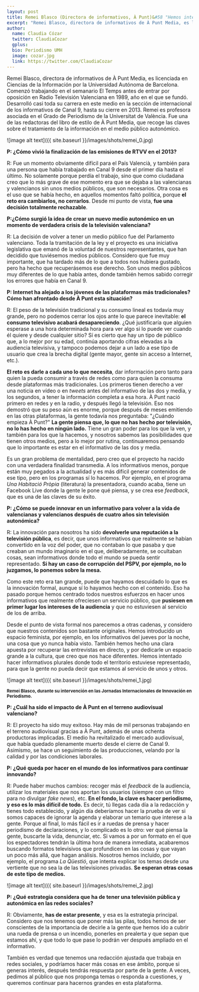 ```yaml
---
layout: post
title: Remei Blasco (Directora de informativos, À Punt)&#58 "Hemos intentado hacer informativos plurales donde todo el territorio estuviese representado, para que no puedan decir que estamos al servicio de unos y otros"
excerpt: "Remei Blasco, directora de informativos de À Punt Media, es licenciada en Ciencias de la Información por la Universidad Autónoma de Barcelona. Comenzó trabajando en el semanario El Temps antes de entrar por oposición en Radio Televisión Valenciana en 1989, año en el que se fundó. Desarrolló casi toda su carrera en este medio en la sección de internacional de los informativos de Canal 9, hasta su cierre en 2013. Remei es profesora asociada en el Grado de Periodismo de la Universitat de València. Fue una de las redactoras del libro de estilo de À Punt Media, que recoge las claves sobre el tratamiento de la información en el medio público autonómico."
author:
  name: Claudia Cózar
  twitter: ClaudiaCozar
  gplus:  
  bio: Periodismo UMH
  image: cozar.jpg
  link: https://twitter.com/ClaudiaCozar
---
```

Remei Blasco, directora de informativos de À Punt Media, es licenciada en Ciencias de la Información por la Universidad Autónoma de Barcelona. Comenzó trabajando en el semanario El Temps antes de entrar por oposición en Radio Televisión Valenciana en 1989, año en el que se fundó. Desarrolló casi toda su carrera en este medio en la sección de internacional de los informativos de Canal 9, hasta su cierre en 2013. Remei es profesora asociada en el Grado de Periodismo de la Universitat de València. Fue una de las redactoras del libro de estilo de À Punt Media, que recoge las claves sobre el tratamiento de la información en el medio público autonómico.

![image alt text]({{ site.baseurl }}/images/shots/remei_0.jpg)

**P: ¿Cómo vivió la finalización de las emisiones de RTVV en el 2013?**

R: Fue un momento obviamente difícil para el País Valencià, y también para una persona que había trabajado en Canal 9 desde el primer día hasta el último. No solamente porque perdía el trabajo, sino que como ciudadana creo que lo más grave de ese momento era que se dejaba a las valencianas y valencianos sin unos medios públicos, que son necesarios. Otra cosa es el uso que se había hecho, en aquellos momentos faltó política, porque **el reto era cambiarlos, no cerrarlos**. Desde mi punto de vista, **fue una decisión totalmente rechazable**.

**P:¿Cómo surgió la idea de crear un nuevo medio autonómico en un momento de verdadera crisis de la televisión valenciana?**

R: La decisión de volver a tener un medio público fue del Parlamento valenciano. Toda la tramitación de la ley y el proyecto es una iniciativa legislativa que emanó de la voluntad de nuestros representantes, que han decidido que tuviésemos medios públicos. Considero que fue muy importante, que ha tardado más de lo que a todos nos hubiera gustado, pero ha hecho que recuperásemos ese derecho. Son unos medios públicos muy diferentes de lo que había antes, donde también hemos sabido corregir los errores que había en Canal 9.

**P: Internet ha alejado a los jóvenes de las plataformas más tradicionales? Cómo han afrontado desde À Punt esta situación?**

R: El peso de la televisión tradicional y su consumo lineal es todavía muy grande, pero no podemos cerrar los ojos ante lo que parece inevitable: **el consumo televisivo acabará desapareciendo**. ¿Qué justificaría que alguien esperase a una hora determinada hora para ver algo si lo puede ver cuando él quiere y desde cualquier sitio? Sí es cierto que hay un tipo de público que, a lo mejor por su edad, continúa aportando cifras elevadas a la audiencia televisiva, y tampoco podemos dejar a un lado a ese tipo de usuario que crea la brecha digital (gente mayor, gente sin acceso a Internet, etc.).

**El reto es darle a cada uno lo que necesita**, dar información pero tanto para quien la pueda consumir a través de redes como para quien la consuma desde plataformas más tradicionales. Los primeros tienen derecho a ver una noticia en vídeo o en *tweets* antes del informativo de las dos y media, y los segundos, a tener la información completa a esa hora. À Punt nació primero en redes y en la radio, y después llegó la televisión. Eso nos demostró que su peso aún es enorme, porque después de meses emitiendo en las otras plataformas, la gente todavía nos preguntaba: "¿Cuándo empieza À Punt?" **La gente piensa que, lo que no has hecho por televisión, no lo has hecho en ningún lado.** Tiene un gran poder para los que la ven, y también para los que la hacemos, y nosotros sabemos las posibilidades que tienen otros medios, pero a lo mejor por rutina, continuaremos pensando que lo importante es estar en el informativo de las dos y media.

Es un gran problema de mentalidad, pero creo que el proyecto ha nacido con una verdadera finalidad transmedia. A los informativos menos, porque están muy pegados a la actualidad y es más difícil generar contenidos de ese tipo, pero en los programas sí lo hacemos. Por ejemplo, en el programa *Una Habitació Pròpia* (literatura) la presentadora, cuando acaba, tiene un Facebook Live donde la gente le pone qué piensa, y se crea ese *feedback*, que es una de las claves de su éxito.

**P: ¿Cómo se puede innovar en un informativo para volver a la vida de valencianas y valencianos después de cuatro años sin televisión autonómica?**

R: La innovación para nosotros ha sido **devolverle una reputación a la televisión pública**, es decir, que unos informativos que realmente se habían convertido en la voz del poder, que no contaban lo que pasaba y que creaban un mundo imaginario en el que, deliberadamente, se ocultaban cosas, sean informativos donde todo el mundo se pueda sentir representado. **Si hay un caso de corrupción del PSPV, por ejemplo, no lo juzgamos, lo ponemos sobre la mesa.**

Como este reto era tan grande, puede que hayamos descuidado lo que es la innovación formal, aunque sí lo hayamos hecho con el contenido. Eso ha pasado porque hemos centrado todos nuestros esfuerzos en hacer unos informativos que realmente ofreciesen un servicio público, que **pusiesen en primer lugar los intereses de la audiencia** y que no estuviesen al servicio de los de arriba.

Desde el punto de vista formal nos parecemos a otras cadenas, y considero que nuestros contenidos son bastante originales. Hemos introducido un espacio feminista, por ejemplo, en los informativos del jueves por la noche, una cosa que yo nunca había visto. También hemos hecho una clara apuesta por recuperar las entrevistas en directo, y por dedicarle un espacio grande a la cultura, que creo que nos hace diferentes. Hemos intentado hacer informativos plurales donde todo el territorio estuviese representado, para que la gente no pueda decir que estamos al servicio de unos y otros.

![image alt text]({{ site.baseurl }}/images/shots/remei_1.jpg)

<sup>**Remei Blasco, durante su intervención en las Jornadas Internacionales de Innovación en Periodismo.**

**P: ¿Cuál ha sido el impacto de À Punt en el terreno audiovisual valenciano?**

R: El proyecto ha sido muy exitoso. Hay más de mil personas trabajando en el terreno audiovisual gracias a À Punt, además de unas ochenta productoras implicadas. El medio ha revitalizado el mercado audiovisual, que había quedado plenamente muerto desde el cierre de Canal 9. Asimismo, se hace un seguimiento de las producciones, velando por la calidad y por las condiciones laborales.

**P: ¿Qué queda por hacer en el mundo de los informativos para continuar innovando?**

R: Puede haber muchos cambios: recoger más el *feedback* de la audiencia, utilizar los materiales que nos aportan los usuarios (siempre con un filtro para no divulgar *fake news*), etc. **En el fondo, la clave es hacer periodismo, y eso es lo más difícil de todo.** Es decir, tú llegas cada día a la redacción y tienes todo establecido, y algún día deberíamos hacer la prueba de ver si somos capaces de ignorar la agenda y elaborar un temario que interese a la gente. Porque al final, lo más fácil es ir a ruedas de prensa y hacer periodismo de declaraciones, y lo complicado es lo otro: ver qué piensa la gente, buscarte la vida, denunciar, etc. Si vamos a por un formato en el que los espectadores tendrán la última hora de manera inmediata, acabaremos buscando formatos televisivos que profundicen en las cosas y que vayan un poco más allá, que hagan análisis. Nosotros hemos incluido, por ejemplo, el programa *La Qüestió*, que intenta explicar los temas desde una vertiente que no sea la de las televisiones privadas. **Se esperan otras cosas de este tipo de medios.**

![image alt text]({{ site.baseurl }}/images/shots/remei_2.jpg)

**P: ¿Qué estrategia considera que ha de tener una televisión pública y autonómica en las redes sociales?**

R: Obviamente, **has de estar presente**, y esa es la estrategia principal. Considero que nos tenemos que poner más las pilas, todos hemos de ser conscientes de la importancia de decirle a la gente que hemos ido a cubrir una rueda de prensa o un incendio, ponerles en prealerta y que sepan que estamos ahí, y que todo lo que pase lo podrán ver después ampliado en el informativo.

También es verdad que tenemos una redacción ajustada que trabaja en redes sociales, y podríamos hacer más cosas en ese ámbito, porque si generas interés, después tendrás respuesta por parte de la gente. A veces, pedimos al público que nos proponga temas o responda a cuestiones, y queremos continuar para hacernos grandes en esta plataforma.
